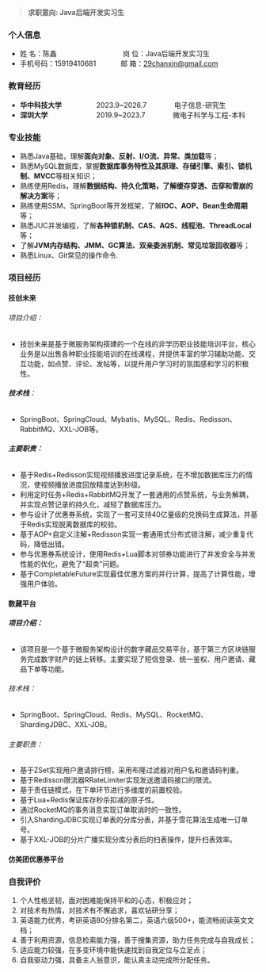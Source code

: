 >**求职意向: Java后端开发实习生**
### 个人信息
* 姓 名：陈鑫&emsp;&emsp;&emsp;&emsp; &emsp;&emsp;&emsp;&emsp;&emsp;  岗 位：Java后端开发实习生
* 手机号码：15919410681&emsp;&emsp;  &emsp; 邮 箱：29chanxin@gmail.com 
### 教育经历
* **华中科技大学**&emsp;&emsp;&emsp;&emsp;&emsp;2023.9~2026.7&emsp;&emsp;&emsp;&emsp;电子信息-研究生
* **深圳大学**&emsp;&emsp;&emsp;&emsp;&emsp;&emsp;&emsp;2019.9~2023.7&emsp;&emsp;&emsp;&emsp;微电子科学与工程-本科
### 专业技能
* 熟悉Java基础，理解**面向对象、反射、I/O流、异常、类加载**等；
* 熟悉MySQL数据库，掌握**数据库事务特性及其原理、存储引擎、索引、锁机制、MVCC**等相关知识；
* 熟练使用Redis，理解**数据结构、持久化策略，了解缓存穿透、击穿和雪崩的解决方案**等；
* 熟练使用SSM、SpringBoot等开发框架，了解**IOC、AOP、Bean生命周期**等；
* 熟悉JUC并发编程，了解**各种锁机制、CAS、AQS、线程池、ThreadLocal**等；
* 了解**JVM内存结构、JMM、GC算法、双亲委派机制、常见垃圾回收器**等；
* 熟悉Linux、Git常见的操作命令.
### 项目经历
#### 技创未来
###### 项目介绍：
- 技创未来是基于微服务架构搭建的一个在线的非学历职业技能培训平台，核心业务是以出售各种职业技能培训的在线课程，并提供丰富的学习辅助功能、交互功能，如点赞、评论、发帖等，以提升用户学习时的氛围感和学习的积极性。
###### **技术栈**：
- SpringBoot、SpringCloud、Mybatis、MySQL、Redis、Redisson、RabbitMQ、XXL-JOB等。
###### **主要职责：**
 - 基于Redis+Redisson实现视频播放进度记录系统，在不增加数据库压力的情况，使视频播放进度回放精度达到秒级。
 - 利用定时任务+Redis+RabbitMQ开发了一套通用的点赞系统，与业务解耦，并实现点赞记录的持久化，减轻了数据库压力。
 - 参与设计了优惠券系统，实现了一套可支持40亿量级的兑换码生成算法，并基于Redis实现脱离数据库的校验。
 - 基于AOP+自定义注解+Redisson实现一套通用式分布式锁注解，减少重复代码，降低出错。
- 参与优惠券系统设计，使用Redis+Lua脚本对领券功能进行了并发安全与并发性能的优化，避免了“超卖”问题。
 - 基于CompletableFuture实现最佳优惠方案的并行计算，提高了计算性能，增强用户体验。
#### 数藏平台
###### **项目介绍：**
- 该项目是一个基于微服务架构设计的数字藏品交易平台，基于第三方区块链服务完成数字财产的链上转移。主要实现了短信登录、统一鉴权、用户邀请、藏品下单等功能。
###### 技术栈：
- SpringBoot、SpringCloud、Redis、MySQL、RocketMQ、ShardingJDBC、XXL-JOB。
###### 主要职责：
- 基于ZSet实现用户邀请排行榜，采用布隆过滤器对用户名和邀请码判重。
- 基于Redisson限流器RRateLimiter实现发送邀请码接口的限流。
- 基于责任链模式，在下单环节进行多维度的前置校验。
- 基于Lua+Redis保证库存秒杀扣减的原子性。
- 通过RocketMQ的事务消息实现订单取消时的一致性。
- 引入ShardingJDBC实现订单表的分库分表，并基于雪花算法生成唯一订单号。
- 基于XXL-JOB的分片广播实现分库分表后的扫表操作，提升扫表效率。
#### 仿美团优惠券平台
### 自我评价
1. 个人性格坚韧，面对困难能保持平和的心态，积极应对；
2. 对技术有热情，对技术有不懈追求，喜欢钻研分享；
3. 英语能力优秀，考研英语80分排名第二，英语六级500+，能流畅阅读英文文档；
4. 善于利用资源，信息检索能力强，善于搜集资源，助力任务完成与自我成长；
5. 适应能力较强，在多变环境中能快速找到自我定位与立足点； 
6. 自我驱动力强，具备主人翁意识，能认真主动完成所分配任务。